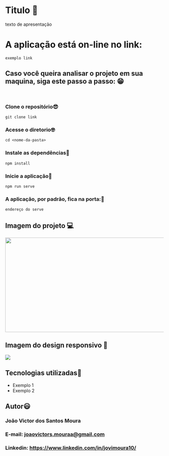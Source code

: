 # Titulo 📝

texto de apresentação

# A aplicação está on-line no link: 

```
exemplo link
```

## Caso você queira analisar o projeto em sua maquina, siga este passo a passo: 😁

<br>

### Clone o repositório😎

```
git clone link
```

### Acesse o diretorio🤓

```
cd <nome-da-pasta>
```
### Instale as dependências🤠
```
npm install
```
### Inicie a aplicação🤩
```
npm run serve
```
### A aplicação, por padrão, fica na porta:🤗

```
endereço do serve
```

## Imagem do projeto 💻

<img style="width: 600px; height: 300px" src="rota">

## Imagem do design responsivo 📱

<img src='rota'>

## Tecnologias utilizadas🦉

<ul>
    <li>Exemplo 1</li>
    <li>Exemplo 2</li>
</ul>

## Autor😃

### João Victor dos Santos Moura
### E-mail: joaovictors.mouraa@gmail.com
### Linkedin: https://www.linkedin.com/in/jovimoura10/
